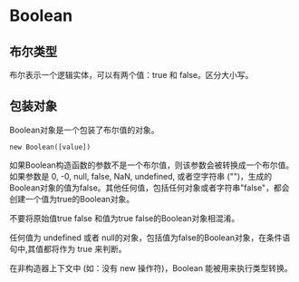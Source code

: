 # Boolean

## 布尔类型

布尔表示一个逻辑实体，可以有两个值：true 和 false。区分大小写。

## 包装对象

Boolean对象是一个包装了布尔值的对象。

    new Boolean([value])
    
如果Boolean构造函数的参数不是一个布尔值，则该参数会被转换成一个布尔值。如果参数是 0, -0, null, false, NaN, undefined, 或者空字符串 ("")，生成的Boolean对象的值为false。其他任何值，包括任何对象或者字符串"false"，都会创建一个值为true的Boolean对象。

不要将原始值true false 和值为true false的Boolean对象相混淆。

任何值为 undefined 或者 null的对象，包括值为false的Boolean对象，在条件语句中,其值都将作为 true 来判断。

在非构造器上下文中 (如：没有 new 操作符)，Boolean 能被用来执行类型转换。